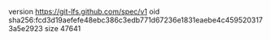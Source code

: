 version https://git-lfs.github.com/spec/v1
oid sha256:fcd3d19aefefe48ebc386c3edb771d67236e1831eaebe4c4595203173a5e2923
size 47641
